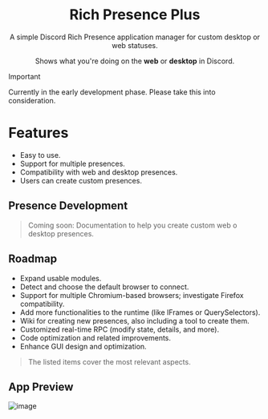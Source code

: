 <h1 align="center">Rich Presence Plus</h1>
<p align="center">
A simple Discord Rich Presence application manager for custom desktop or web statuses.
</p>
<p align="center">
Shows what you're doing on the <b>web</b> or <b>desktop</b> in Discord.
</p>

> [!IMPORTANT]  
> Currently in the early development phase. Please take this into consideration.

# Features
- Easy to use.
- Support for multiple presences.
- Compatibility with web and desktop presences.
- Users can create custom presences.

## Presence Development
> Coming soon: Documentation to help you create custom web o desktop presences.

## Roadmap
- Expand usable modules.
- Detect and choose the default browser to connect.
- Support for multiple Chromium-based browsers; investigate Firefox compatibility.
- Add more functionalities to the runtime (like IFrames or QuerySelectors).
- Wiki for creating new presences, also including a tool to create them.
- Customized real-time RPC (modify state, details, and more).
- Code optimization and related improvements.
- Enhance GUI design and optimization.
> The listed items cover the most relevant aspects.

## App Preview
![image](https://github.com/manucabral/RichPresencePlus/assets/83357673/5c853dfd-f1fb-4fa2-8262-3b4fe7bfd7ec)
